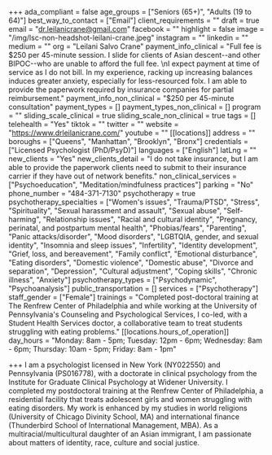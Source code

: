 +++
ada_compliant = false
age_groups = ["Seniors (65+)", "Adults (19 to 64)"]
best_way_to_contact = ["Email"]
client_requirements = ""
draft = true
email = "dr.leilanicrane@gmail.com"
facebook = ""
highlight = false
image = "/img/lsc-non-headshot-leilani-crane.jpeg"
instagram = ""
linkedin = ""
medium = ""
org = "Leilani Salvo Crane"
payment_info_clinical = "Full fee is $250 per 45-minute session. I slide for clients of Asian descent--and other BIPOC--who are unable to afford the full fee. \nI expect payment at time of service as I do not bill. In my experience, racking up increasing balances induces greater anxiety, especially for less-resourced folx. I am able to provide the paperwork required by insurance companies for partial reimbursement."
payment_info_non_clinical = "$250 per 45-minute consultation"
payment_types = []
payment_types_non_clinical = []
program = ""
sliding_scale_clinical = true
sliding_scale_non_clinical = true
tags = []
telehealth = "Yes"
tiktok = ""
twitter = ""
website = "https://www.drleilanicrane.com/"
youtube = ""
[[locations]]
address = ""
boroughs = ["Queens", "Manhattan", "Brooklyn", "Bronx"]
credentials = ["Licensed Psychologist (PhD/PsyD)"]
languages = ["English"]
latLng = ""
new_clients = "Yes"
new_clients_detail = "I do not take insurance, but I am able to provide the paperwork clients need to submit to their insurance carrier if they have out of network benefits."
non_clinical_services = ["Psychoeducation", "Meditation/mindfulness practices"]
parking = "No"
phone_number = "484-371-7130"
psychotherapy = true
psychotherapy_specialties = ["Women's issues", "Trauma/PTSD", "Stress", "Spirituality", "Sexual harassment and assault", "Sexual abuse", "Self-harming", "Relationship issues", "Racial and cultural identity", "Pregnancy, perinatal, and postpartum mental health", "Phobias/fears", "Parenting", "Panic attacks/disorder", "Mood disorders", "LGBTQIA, gender, and sexual identity", "Insomnia and sleep issues", "Infertility", "Identity development", "Grief, loss, and bereavement", "Family conflict", "Emotional disturbance", "Eating disorders", "Domestic violence", "Domestic abuse", "Divorce and separation", "Depression", "Cultural adjustment", "Coping skills", "Chronic illness", "Anxiety"]
psychotherapy_types = ["Psychodynamic", "Psychoanalysis"]
public_transportation = []
services = ["Psychotherapy"]
staff_gender = ["Female"]
trainings = "Completed post-doctoral training at The Renfrew Center of Philadelphia and while working at the University of Pennsylvania's Counseling and Psychological Services,  I co-led, with a Student Health Services doctor, a collaborative team to treat students struggling with eating problems."
[[locations.hours_of_operation]]
day_hours = "Monday: 8am - 5pm; Tuesday: 12pm - 6pm; Wednesday: 8am - 6pm; Thursday: 10am - 5pm; Friday: 8am - 1pm"

+++
I am a psychologist licensed in New York (NY022550) and Pennsylvania (PS016778), with a doctorate in clinical psychology from the Institute for Graduate Clinical Psychology at Widener University. I completed my postdoctoral training at the Renfrew Center of Philadelphia, a residential facility that treats adolescent girls and women struggling with eating disorders. My work is enhanced by my studies in world religions (University of Chicago Divinity School, MA) and international finance (Thunderbird School of International Management, MBA). As a multiracial/multicultural daughter of an Asian immigrant, I am passionate about matters of identity, race, culture and social justice.